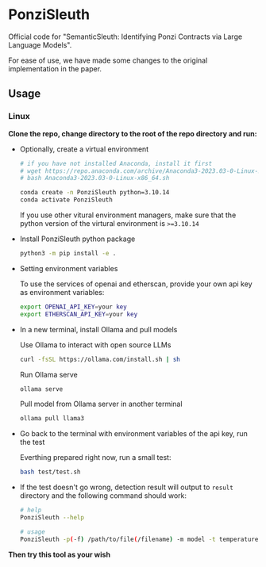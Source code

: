 # PonziSleuth

Official code for "SemanticSleuth: Identifying Ponzi Contracts via Large Language Models".

For ease of use, we have made some changes to the original implementation in the paper.

## Usage

### Linux

**Clone the repo, change directory to the root of the repo directory and run:**

- Optionally, create a virtual environment
    ```bash
    # if you have not installed Anaconda, install it first
    # wget https://repo.anaconda.com/archive/Anaconda3-2023.03-0-Linux-x86_64.sh
    # bash Anaconda3-2023.03-0-Linux-x86_64.sh

    conda create -n PonziSleuth python=3.10.14
    conda activate PonziSleuth
    ```

    If you use other vitural environment managers, make sure that the python version of the virtural environment is `>=3.10.14`

- Install PonziSleuth python package
    ```bash
    python3 -m pip install -e .
    ```

- Setting environment variables

    To use the services of openai and etherscan, provide your own api key as environment variables:
    ```bash
    export OPENAI_API_KEY=your key
    export ETHERSCAN_API_KEY=your key
    ```

- In a new terminal, install Ollama and pull models

    Use Ollama to interact with open source LLMs
    ```bash
    curl -fsSL https://ollama.com/install.sh | sh
    ```

    Run Ollama serve
    ```bash
    ollama serve
    ```

    Pull model from Ollama server in another terminal
    ```bash
    ollama pull llama3
    ```

- Go back to the terminal with environment variables of the api key, run the test

    Everthing prepared right now, run a small test:
    ```bash
    bash test/test.sh
    ```
    
- If the test doesn't go wrong, detection result will output to `result` directory and the following command should work: 
    ```bash
    # help
    PonziSleuth --help

    # usage
    PonziSleuth -p(-f) /path/to/file(/filename) -m model -t temperature
    ```
    
**Then try this tool as your wish**

